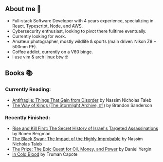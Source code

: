 ## About me 👋
- Full-stack Software Developer with 4 years experience, specializing in React, Typescript, Node, and AWS.
- Cybersecurity enthusiast, looking to pivot there fulltime eventually.
- Currently looking for work.
- Amateur photographer, mostly wildlife & sports (main driver: Nikon Z8 + 500mm PF).
- Coffee addict, currently on a V60 binge.
- I use vim & arch linux btw 🤓


## Books 📚
### Currently Reading:
<!-- GOODREADS-LIST:START -->
- [Antifragile: Things That Gain from Disorder](https://www.goodreads.com/review/show/7036561255?utm_medium=api&utm_source=rss) by Nassim Nicholas Taleb
- [The Way of Kings (The Stormlight Archive, #1)](https://www.goodreads.com/review/show/6055799913?utm_medium=api&utm_source=rss) by Brandon Sanderson
<!-- GOODREADS-LIST:END -->
### Recently Finished:
<!-- GOODREADS-FINISHED:START -->
- [Rise and Kill First: The Secret History of Israel's Targeted Assassinations](https://www.goodreads.com/review/show/5296157170?utm_medium=api&utm_source=rss) by Ronen Bergman
- [The Black Swan: The Impact of the Highly Improbable](https://www.goodreads.com/review/show/6977753477?utm_medium=api&utm_source=rss) by Nassim Nicholas Taleb
- [The Prize: The Epic Quest for Oil, Money, and Power](https://www.goodreads.com/review/show/5157005373?utm_medium=api&utm_source=rss) by Daniel Yergin
- [In Cold Blood](https://www.goodreads.com/review/show/6090850815?utm_medium=api&utm_source=rss) by Truman Capote
<!-- GOODREADS-FINISHED:END -->
